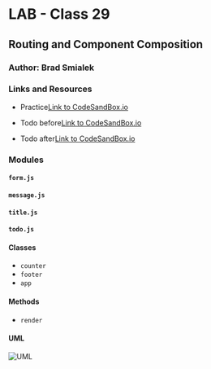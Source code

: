 # LAB - Class 29 

## Routing and Component Composition

### Author: Brad Smialek

### Links and Resources
* Practice[Link to CodeSandBox.io](https://codesandbox.io/embed/class-29-starter-code-huq2k)

* Todo before[Link to CodeSandBox.io]()

* Todo after[Link to CodeSandBox.io]()


### Modules
#### `form.js`
#### `message.js`
#### `title.js`
#### `todo.js`

#### Classes
* `counter `
* `footer `
* `app `
  
#### Methods
* `render`

#### UML
![UML]()
